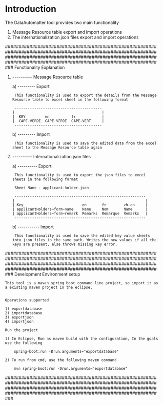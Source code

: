 <h1>Introduction</h1>

The DataAutomatter tool provides two main functionality

1) Message Resource table export and import operations
2) The internationalization json files export and import operations

###################################################################################################################################################################################################################################
Functionality Explanation

1) ---------- Message Resource table 

	a) --------- Export
		
		This functionality is used to export the details from the Message Resource table to excel sheet in the following format
		
		----------------------------------------
	   |                                        |
	   |  KEY         en          fr            |
	   |  CAPE.VERDE  CAPE VERDE  CAPE-VERT     |
		----------------------------------------
		
    b) --------- Import
		
		This functionality is used to save the edited data from the excel sheet to the Message Resource table again

2) ---------- Internationalization json files

	a) ---------- Export
		
		This functionality is used to export the json files to excel sheets in the following format
		
		Sheet Name - applicant-holder.json
		
		------------------------------------------------------------
	   |                                                            | 
	   | Key                           en       fr        zh-cn     |
	   | applicantHolders~form~name    Name     Nom       Name	    | 
	   | applicantHolders~form~remark  Remarks  Remarque  Remarks   | 
	    ------------------------------------------------------------
	b) ----------- Import
	
		This functionality is used to save the edited key value sheets into json files in the same path. Writes the new values if all the keys are present, else throws missing key error.
		
###################################################################################################################################################################################################################################	
Development Environment setup

	This tool is a maven spring boot command line project, so import it as a existing maven project in the eclipse.
	
	
	Operations supported
	
	1) exportdatabase
	2) importdatabase
	3) exportjson
	4) importjson
	
    Run the project
	
	1) In Eclipse, Run as maven build with the configuration, In the goals use the following
	
		spring-boot:run -Drun.arguments="exportdatabase"
		
	2) To run from cmd, use the following maven command
		
		mvn spring-boot:run -Drun.arguments="exportdatabase"
###################################################################################################################################################################################################################################	
	
